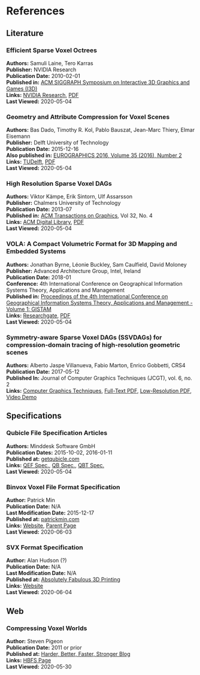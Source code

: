 # References

## Literature

### Efficient Sparse Voxel Octrees

**Authors:** Samuli Laine, Tero Karras<br>
**Publisher:** NVIDIA Research<br>
**Publication Date:** 2010-02-01<br>
**Published in:** [ACM SIGGRAPH Symposium on Interactive 3D Graphics and Games (I3D)](
http://graphics.cs.williams.edu/i3d10/)<br>
**Links:** [NVIDIA Research](https://research.nvidia.com/publication/efficient-sparse-voxel-octrees),
[PDF](https://research.nvidia.com/sites/default/files/pubs/2010-02_Efficient-Sparse-Voxel/laine2010i3d_paper.pdf)<br>
**Last Viewed:** 2020-05-04

### Geometry and Attribute Compression for Voxel Scenes

**Authors:** Bas Dado, Timothy R. Kol, Pablo Bauszat, Jean-Marc Thiery, Elmar Eisemann<br>
**Publisher:** Delft University of Technology<br>
**Publication Date:** 2015-12-16<br>
**Also published in:** [EUROGRAPHICS 2016, Volume 35 (2016), Number 2](
https://www.researchgate.net/profile/Timothy_Kol/publication/303597840_Geometry_and_Attribute_Compression_for_Voxel_Scenes/links/5b504016aca27217ffa25e39/Geometry-and-Attribute-Compression-for-Voxel-Scenes.pdf)<br>
**Links:** [TUDelft](https://repository.tudelft.nl/islandora/object/uuid:c8dec252-de9e-4c5c-9179-fb801f78caaf),
[PDF](https://repository.tudelft.nl/islandora/object/uuid:c8dec252-de9e-4c5c-9179-fb801f78caaf/datastream/OBJ/download)
<br>
**Last Viewed:** 2020-05-04

### High Resolution Sparse Voxel DAGs

**Authors:** Viktor Kämpe, Erik Sintorn, Ulf Assarsson<br>
**Publisher:** Chalmers University of Technology<br>
**Publication Date:** 2013-07<br>
**Published in:** [ACM Transactions on Graphics](https://dl.acm.org/journal/tog), Vol 32, No. 4<br>
**Links:** [ACM Digital Library](https://dl.acm.org/doi/10.1145/2461912.2462024),
[PDF](https://dl.acm.org/doi/pdf/10.1145/2461912.2462024?download=true)<br>
**Last Viewed:** 2020-05-04

### VOLA: A Compact Volumetric Format for 3D Mapping and Embedded Systems

**Authors:** Jonathan Byrne, Léonie Buckley, Sam Caulfield, David Moloney<br>
**Publisher:** Advanced Architecture Group, Intel, Ireland<br>
**Publication Date:** 2018-01<br>
**Conference:** 4th International Conference on Geographical Information Systems Theory, Applications and Management<br>
**Published in:** [Proceedings of the 4th International Conference on Geographical Information Systems Theory,
Applications and Management - Volume 1: GISTAM](
http://www.scitepress.net/ProceedingsDetails.aspx?ID=bxb3QTEeduo=&t=1)<br>
**Links:** [Researchgate](https://www.researchgate.net/publication/324054042_VOLA_A_Compact_Volumetric_Format_for_3D_Mapping_and_Embedded_Systems),
[PDF](https://www.researchgate.net/profile/Jonathan_Byrne/publication/324054042_VOLA_A_Compact_Volumetric_Format_for_3D_Mapping_and_Embedded_Systems/links/5b9781394585153a53299433/VOLA-A-Compact-Volumetric-Format-for-3D-Mapping-and-Embedded-Systems.pdf)
<br>
**Last Viewed:** 2020-05-04

### Symmetry-aware Sparse Voxel DAGs (SSVDAGs) for compression-domain tracing of high-resolution geometric scenes 

**Authors:** Alberto Jaspe Villanueva, Fabio Marton, Enrico Gobbetti, CRS4<br>
**Publication Date:** 2017-05-12<br>
**Published In:** Journal of Computer Graphics Techniques (JCGT), vol. 6, no. 2<br>
**Links:** [Computer Graphics Techniques](http://jcgt.org/published/0006/02/01/),
[Full-Text PDF](http://jcgt.org/published/0006/02/01/paper.pdf),
[Low-Resolution PDF](http://jcgt.org/published/0006/02/01/paper-lowres.pdf),
[Video Demo](http://jcgt.org/published/0006/02/01/jcgt-ssvdags-demo.mp4)

## Specifications

### Qubicle File Specification Articles

**Authors:** Minddesk Software GmbH<br>
**Publication Dates:** 2015-10-02, 2016-01-11<br>
**Published at:** [getqubicle.com](https://getqubicle.com/)<br>
**Links:** [QEF Spec.](https://getqubicle.com/learn/article.php?id=23),
[QB Spec.](https://getqubicle.com/learn/article.php?id=22), [QBT Spec.](https://getqubicle.com/learn/article.php?id=47)
<br>
**Last Viewed:** 2020-05-04

### Binvox Voxel File Format Specification

**Author:** Patrick Min<br>
**Publication Date:** N/A<br>
**Last Modification Date:** 2015-12-17<br>
**Published at:** [patrickmin.com](https://www.patrickmin.com)<br>
**Links:** [Website](https://www.patrickmin.com/binvox/binvox.html),
[Parent Page](https://www.patrickmin.com/binvox/index.php)<br>
**Last Viewed:** 2020-06-03

### SVX Format Specification

**Author:** Alan Hudson (?)<br>
**Publication Date:** N/A<br>
**Last Modification Date:** N/A<br>
**Published at:** [Absolutely Fabulous 3D Printing](https://abfab3d.com)<br>
**Links:** [Website](https://abfab3d.com/svx-format/)<br>
**Last Viewed:** 2020-06-04

## Web

### Compressing Voxel Worlds

**Author:** Steven Pigeon<br>
**Publication Date:** 2011 or prior<br>
**Published at:** [Harder, Better, Faster, Stronger Blog](https://hbfs.wordpress.com/)<br>
**Links:** [HBFS Page](https://hbfs.wordpress.com/2011/03/22/compressing-voxel-worlds/)<br>
**Last Viewed:** 2020-05-30



<div style="margin-top: 20em"></div>
